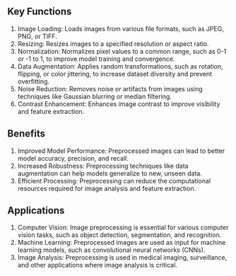 ## Key Functions
1. Image Loading: Loads images from various file formats, such as JPEG, PNG, or TIFF.
2. Resizing: Resizes images to a specified resolution or aspect ratio.
3. Normalization: Normalizes pixel values to a common range, such as 0-1 or -1 to 1, to improve model training and convergence.
4. Data Augmentation: Applies random transformations, such as rotation, flipping, or color jittering, to increase dataset diversity and prevent overfitting.
5. Noise Reduction: Removes noise or artifacts from images using techniques like Gaussian blurring or median filtering.
6. Contrast Enhancement: Enhances image contrast to improve visibility and feature extraction.

## Benefits
1. Improved Model Performance: Preprocessed images can lead to better model accuracy, precision, and recall.
2. Increased Robustness: Preprocessing techniques like data augmentation can help models generalize to new, unseen data.
3. Efficient Processing: Preprocessing can reduce the computational resources required for image analysis and feature extraction.

## Applications
1. Computer Vision: Image preprocessing is essential for various computer vision tasks, such as object detection, segmentation, and recognition.
2. Machine Learning: Preprocessed images are used as input for machine learning models, such as convolutional neural networks (CNNs).
3. Image Analysis: Preprocessing is used in medical imaging, surveillance, and other applications where image analysis is critical.
